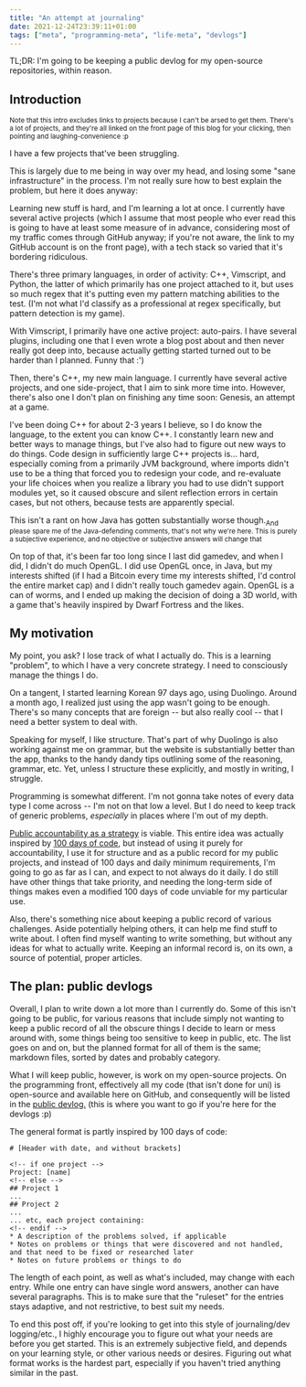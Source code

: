 ```yaml
---
title: "An attempt at journaling"
date: 2021-12-24T23:39:11+01:00
tags: ["meta", "programming-meta", "life-meta", "devlogs"]
---
```


TL;DR: I'm going to be keeping a public devlog for my open-source repositories, within reason.

## Introduction

<sub>Note that this intro excludes links to projects because I can't be arsed to get them. There's a lot of projects, and they're all linked on the front page of this blog for your clicking, then pointing and laughing-convenience :p</sub>

I have a few projects that've been struggling.

This is largely due to me being in way over my head, and losing some "sane infrastructure" in the process. I'm not really sure how to best explain the problem, but here it does anyway:

Learning new stuff is hard, and I'm learning a lot at once. I currently have several active projects (which I assume that most people who ever read this is going to have at least some measure of in advance, considering most of my traffic comes through GitHub anyway; if you're not aware, the link to my GitHub account is on the front page), with a tech stack so varied that it's bordering ridiculous.

There's three primary languages, in order of activity: C++, Vimscript, and Python, the latter of which primarily has one project attached to it, but uses so much regex that it's putting even my pattern matching abilities to the test. (I'm not what I'd classify as a professional at regex specifically, but pattern detection is my game).

With Vimscript, I primarily have one active project: auto-pairs. I have several plugins, including one that I even wrote a blog post about and then never really got deep into, because actually getting started turned out to be harder than I planned. Funny that :')

Then, there's C++, my new main language. I currently have several active projects, and one side-project, that I aim to sink more time into. However, there's also one I don't plan on finishing any time soon: Genesis, an attempt at a game.

I've been doing C++ for about 2-3 years I believe, so I do know the language, to the extent you can know C++. I constantly learn new and better ways to manage things, but I've also had to figure out new ways to do things. Code design in sufficiently large C++ projects is... hard, especially coming from a primarily JVM background, where imports didn't use to be a thing that forced you to redesign your code, and re-evaluate your life choices when you realize a library you had to use didn't support modules yet, so it caused obscure and silent reflection errors in certain cases, but not others, because tests are apparently special.

This isn't a rant on how Java has gotten substantially worse though.<sub>And please spare me of the Java-defending comments, that's not why we're here. This is purely a subjective experience, and no objective or subjective answers will change that</sub>

On top of that, it's been far too long since I last did gamedev, and when I did, I didn't do much OpenGL. I did use OpenGL once, in Java, but my interests shifted (if I had a Bitcoin every time my interests shifted, I'd control the entire market cap) and I didn't really touch gamedev again. OpenGL is a can of worms, and I ended up making the decision of doing a 3D world, with a game that's heavily inspired by Dwarf Fortress and the likes.

## My motivation

My point, you ask? I lose track of what I actually do. This is a learning "problem", to which I have a very concrete strategy. I need to consciously manage the things I do.

On a tangent, I started learning Korean 97 days ago, using Duolingo. Around a month ago, I realized just using the app wasn't going to be enough. There's so many concepts that are foreign -- but also really cool -- that I need a better system to deal with.

Speaking for myself, I like structure. That's part of why Duolingo is also working against me on grammar, but the website is substantially better than the app, thanks to the handy dandy tips outlining some of the reasoning, grammar, etc. Yet, unless I structure these explicitly, and mostly in writing, I struggle.

Programming is somewhat different. I'm not gonna take notes of every data type I come across -- I'm not on that low a level. But I do need to keep track of generic problems, _especially_ in places where I'm out of my depth. 

[Public accountability as a strategy](https://www.reddit.com/r/gamedev/comments/azx9eu/advice_on_public_devlogs/) is viable. This entire idea was actually inspired by [100 days of code](https://www.100daysofcode.com/), but instead of using it purely for accountability, I use it for structure and as a public record for my public projects, and instead of 100 days and daily minimum requirements, I'm going to go as far as I can, and expect to not always do it daily. I do still have other things that take priority, and needing the long-term side of things makes even a modified 100 days of code unviable for my particular use.

Also, there's something nice about keeping a public record of various challenges. Aside potentially helping others, it can help me find stuff to write about. I often find myself wanting to write something, but without any ideas for what to actually write. Keeping an informal record is, on its own, a source of potential, proper articles.

## The plan: public devlogs

Overall, I plan to write down a lot more than I currently do. Some of this isn't going to be public, for various reasons that include simply not wanting to keep a public record of all the obscure things I decide to learn or mess around with, some things being too sensitive to keep in public, etc. The list goes on and on, but the planned format for all of them is the same; markdown files, sorted by dates and probably category.

What I will keep public, however, is work on my open-source projects. On the programming front, effectively all my code (that isn't done for uni) is open-source and available here on GitHub, and consequently will be listed in the [public devlog.](/notes/index.html#logs) (this is where you want to go if you're here for the devlogs :p)

The general format is partly inspired by 100 days of code:
```
# [Header with date, and without brackets]

<!-- if one project -->
Project: [name]
<!-- else -->
## Project 1
...
## Project 2
...
... etc, each project containing:
<!-- endif -->
* A description of the problems solved, if applicable
* Notes on problems or things that were discovered and not handled, and that need to be fixed or researched later
* Notes on future problems or things to do
```

The length of each point, as well as what's included, may change with each entry. While one entry can have single word answers, another can have several paragraphs. This is to make sure that the "ruleset" for the entries stays adaptive, and not restrictive, to best suit my needs.

To end this post off, if you're looking to get into this style of journaling/dev logging/etc., I highly encourage you to figure out what your needs are before you get started. This is an extremely subjective field, and depends on your learning style, or other various needs or desires. Figuring out what format works is the hardest part, especially if you haven't tried anything similar in the past.
